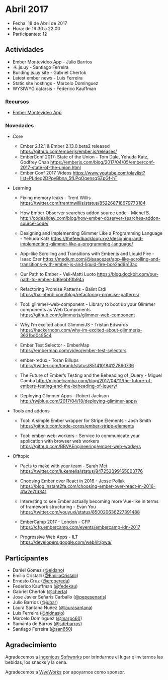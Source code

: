 # Abril 2017

* Fecha: 18 de Abril de 2017
* Hora: de 19:30 a 22:00
* Participantes: 12

## Actividades

* Ember Montevideo App - Julio Barrios
* ☀️.js.uy - Santiago Ferreira
* Building js.uy site - Gabriel Chertok 
* Latest ember news - Luis Ferreira
* Static site hostings - Marcelo Dominguez
* WYSIWYG catarsis - Federico Kauffman

### Recursos

* [Ember Montevideo App](https://github.com/jubar/ember-montevideo-app)

### Novedades

* Core
  * Ember 2.12.1 & Ember 2.13.0.beta2 released
    https://github.com/emberjs/ember.js/releases/
  * EmberConf 2017: State of the Union - Tom Dale, Yehuda Katz, Godfrey Chan
    https://emberjs.com/blog/2017/04/05/emberconf-2017-state-of-the-union.html
  * Ember Conf 2017 Videos
    https://www.youtube.com/playlist?list=PL4eq2DPpyBbna_5fLPqOqensqSZpGf-hT

* Learning
  * Fixing memory leaks - Trent Willis
    https://twitter.com/trentmwillis/status/852268718679773184

  * How Ember Observer searches addon source code - Michel S.
    http://codeallday.com/blog/how-ember-observer-searches-addon-source-code/

  * Designing and Implementing Glimmer Like a Programming Language - Yehuda Katz
    https://thefeedbackloop.xyz/designing-and-implementing-glimmer-like-a-programming-language/

  * App-like Scrolling and Transitions with Ember.js and Liquid Fire - Isaac Ezer
    https://medium.com/@isaacezer/app-like-scrolling-and-transitions-with-ember-js-and-liquid-fire-bce2ad9a13ac

  * Our Path to Ember - Veli-Matti Luoto
    https://blog.dockbit.com/our-path-to-ember-bd6ebbf0b94a

  * Refactoring Promise Patterns - Balint Erdi
    https://balinterdi.com/blog/refactoring-promise-patterns/

  * Tool: glimmer-web-component - Library to boot up your Glimmer components as Web Components
    https://github.com/glimmerjs/glimmer-web-component

  * Why I’m excited about GlimmerJS - Tristan Edwards
    https://hackernoon.com/why-im-excited-about-glimmerjs-3631bd0c95c4

  * Ember Test Selector - EmberMap
    https://embermap.com/video/ember-test-selectors

  * ember-redux - Toran Billups
    https://twitter.com/toranb/status/851410184127860736

  * The Future of Ember’s Testing and the Beheading of jQuery - Miguel Camba
    http://miguelcamba.com/blog/2017/04/11/the-future-of-embers-testing-and-the-beheading-of-jquery/

  * Deploying Glimmer Apps - Robert Jackson
    http://rwjblue.com/2017/04/18/deploying-glimmer-apps/

* Tools and addons
  * Tool: A simple Ember wrapper for Stripe Elements - Josh Smith
    https://github.com/code-corps/ember-stripe-elements

  * Tool: ember-web-workers - Service to communicate your application with browser web workers
    https://github.com/BBVAEngineering/ember-web-workers

* Offtopic
  * Pacts to make with your team - Sarah Mei
    https://twitter.com/lukemelia/status/847253099165003776

  * Choosing Ember over React in 2016 - Jesse Pollak
    https://blog.instant2fa.com/choosing-ember-over-react-in-2016-41a2e7fd341

  * Interesting to see Ember actually becoming more Vue-like in terms of framework structuring - Evan You
    https://twitter.com/youyuxi/status/850020636227391488

  * EmberCamp 2017 - London - CFP
    https://cfp.embercamp.com/events/embercamp-ldn-2017

  * Progressive Web Apps - ILT
    https://developers.google.com/web/ilt/pwa/

## Participantes

* Daniel Gomez ([@eldano](https://github.com/eldano))
* Emilio Cristalli ([@EmilioCristalli](https://github.com/EmilioCristalli))
* Ernesto Cruz ([@ercpereda](https://github.com/ercpereda))
* Federico Kauffman ([@fedekau](https://github.com/fedekau))
* Gabriel Chertok ([@cherta](https://github.com/cherta))
* Jose Javier Señaris Carballo ([@pepesenaris](https://github.com/pepesenaris))
* Julio Barrios ([@jubar](https://github.com/jubar))
* Laura Santana Nuñez ([@laurasantana](https://github.com/laurasantana))
* Luis Ferreira ([@hidnasio](https://github.com/hidnasio))
* Marcelo Dominguez ([@marpo60](https://github.com/marpo60))
* Samanta de Barros ([@sdebarros](https://github.com/sdebarros))
* Santiago Ferreira ([@san650](https://github.com/san650))

## Agradecimiento

Agradecemos a [Ingenious Softworks](http://www.ingsw.com/) por brindarnos el lugar e
invitarnos las bebidas, los snacks y la cena.

Agradecemos a [WyeWorks](https://wyeworks.com/) por apoyarnos como sponsor.
